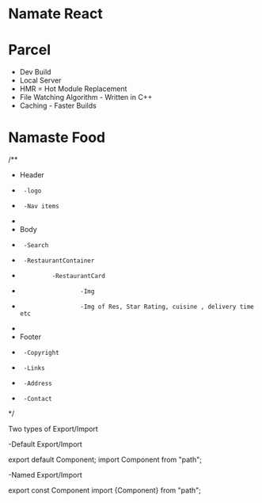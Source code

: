 # Namate React


# Parcel
- Dev Build
- Local Server
- HMR = Hot Module Replacement
- File Watching Algorithm - Written in C++
- Caching - Faster Builds



# Namaste Food

/**
 * Header
 *      -logo
 *      -Nav items
 * 
 * Body
 *      -Search
 *      -RestaurantContainer
 *              -RestaurantCard
 *                      -Img
 *                      -Img of Res, Star Rating, cuisine , delivery time etc
 * 
 * Footer
 *      -Copyright
 *      -Links
 *      -Address
 *      -Contact
 */



Two types of Export/Import

-Default Export/Import

export default Component;
import Component from "path";

-Named Export/Import

export const Component
import {Component} from "path";

